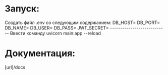 <h1> Запуск: </h1>
Создать файл .env со следующим содержанием:
DB_HOST=
DB_PORT=
DB_NAME=
DB_USER=
DB_PASS=
JWT_SECRET=
----------------------------
Ввести команду
uvicorn main:app --reload

<h1> Документация: </h1>
[url]/docs
